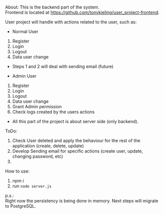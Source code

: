 About:
 This is the backend part of the system.  
 Frontend is located at https://github.com/tonykieling/user_project-frontend.

 User project will handle with actions related to the user, such as:

- Normal User  
 1. Register
 2. Login
 3. Logout
 4. Data user change
 
 * Steps 1 and 2 will deal with sending email (future)

- Admin User
 1. Register
 2. Login
 3. Logout
 4. Data user change
 5. Grant Admin permission
 6. Check logs created by the users actions

 * All this part of the project is about server side (only backend).

 ToDo:
 1. Check User deleted and apply the behaviour for the rest of the application (create, delete, update)
 2. Develop Sending email for specific actions (create user, update, changing password, etc)
 3. 

 How to use:
 1. npm i
 2. run `node server.js`  
 
 p.s.:  
 Right now the persistency is being done in memory. Next steps will migrate to PostgreSQL.